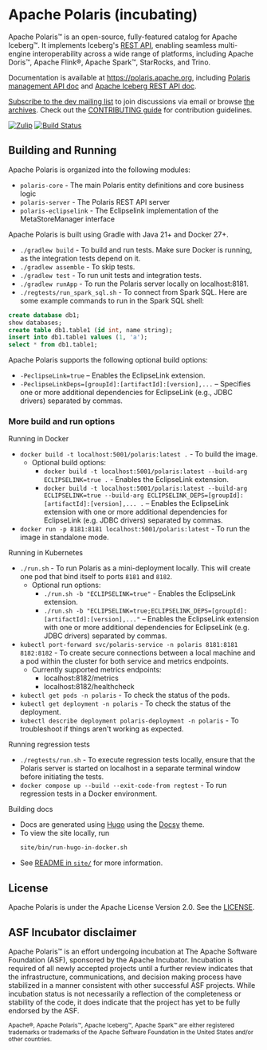 <!--
  Licensed to the Apache Software Foundation (ASF) under one
  or more contributor license agreements.  See the NOTICE file
  distributed with this work for additional information
  regarding copyright ownership.  The ASF licenses this file
  to you under the Apache License, Version 2.0 (the
  "License"); you may not use this file except in compliance
  with the License.  You may obtain a copy of the License at

   http://www.apache.org/licenses/LICENSE-2.0

  Unless required by applicable law or agreed to in writing,
  software distributed under the License is distributed on an
  "AS IS" BASIS, WITHOUT WARRANTIES OR CONDITIONS OF ANY
  KIND, either express or implied.  See the License for the
  specific language governing permissions and limitations
  under the License.
-->

# Apache Polaris (incubating)

Apache Polaris&trade; is an open-source, fully-featured catalog for Apache Iceberg&trade;. It implements Iceberg's
[REST API](https://github.com/apache/iceberg/blob/main/open-api/rest-catalog-open-api.yaml),
enabling seamless multi-engine interoperability across a wide range of platforms, including Apache Doris™, Apache Flink®,
Apache Spark™, StarRocks, and Trino.

Documentation is available at https://polaris.apache.org, including
[Polaris management API doc](https://polaris.apache.org/index.html#tag/polaris-management-service_other)
and [Apache Iceberg REST API doc](https://polaris.apache.org/index.html#tag/Configuration-API).

[Subscribe to the dev mailing list][dev-list-subscribe] to join discussions via email or browse [the archives](https://lists.apache.org/list.html?dev@polaris.apache.org). Check out the [CONTRIBUTING guide](CONTRIBUTING.md)
for contribution guidelines.

[![Zulip](https://img.shields.io/badge/Zulip-Chat-blue?color=3d4db3&logo=zulip&style=for-the-badge&logoColor=white)](https://polaris-catalog.zulipchat.com/)
[![Build Status](https://img.shields.io/github/actions/workflow/status/apache/polaris/gradle.yml?branch=main&label=Main%20CI&logo=Github&style=for-the-badge)](https://github.com/apache/polaris/actions/workflows/gradle.yml?query=branch%3Amain)

[dev-list-subscribe]: mailto:dev-subscribe@polaris.apache.org

## Building and Running

Apache Polaris is organized into the following modules:
- `polaris-core` - The main Polaris entity definitions and core business logic
- `polaris-server` - The Polaris REST API server
- `polaris-eclipselink` - The Eclipselink implementation of the MetaStoreManager interface

Apache Polaris is built using Gradle with Java 21+ and Docker 27+.
- `./gradlew build` - To build and run tests. Make sure Docker is running, as the integration tests depend on it.
- `./gradlew assemble` - To skip tests.
- `./gradlew test` - To run unit tests and integration tests.
- `./gradlew runApp` - To run the Polaris server locally on localhost:8181.
- `./regtests/run_spark_sql.sh` - To connect from Spark SQL. Here are some example commands to run in the Spark SQL shell:
```sql
create database db1;
show databases;
create table db1.table1 (id int, name string);
insert into db1.table1 values (1, 'a');
select * from db1.table1;
```

Apache Polaris supports the following optional build options:
- `-PeclipseLink=true` – Enables the EclipseLink extension.
- `-PeclipseLinkDeps=[groupId]:[artifactId]:[version],...` – Specifies one or more additional dependencies for EclipseLink (e.g., JDBC drivers) separated by commas.

### More build and run options
Running in Docker
- `docker build -t localhost:5001/polaris:latest .` - To build the image.
  - Optional build options:
    - `docker build -t localhost:5001/polaris:latest --build-arg ECLIPSELINK=true .` - Enables the EclipseLink extension.
    - `docker build -t localhost:5001/polaris:latest --build-arg ECLIPSELINK=true --build-arg ECLIPSELINK_DEPS=[groupId]:[artifactId]:[version],... .` – Enables the EclipseLink extension with one or more additional dependencies for EclipseLink (e.g. JDBC drivers) separated by commas.
- `docker run -p 8181:8181 localhost:5001/polaris:latest` - To run the image in standalone mode.

Running in Kubernetes
- `./run.sh` - To run Polaris as a mini-deployment locally. This will create one pod that bind itself to ports `8181` and `8182`.
  - Optional run options:
    - `./run.sh -b "ECLIPSELINK=true"` - Enables the EclipseLink extension.
    - `./run.sh -b "ECLIPSELINK=true;ECLIPSELINK_DEPS=[groupId]:[artifactId]:[version],..."` – Enables the EclipseLink extension with one or more additional dependencies for EclipseLink (e.g. JDBC drivers) separated by commas.
- `kubectl port-forward svc/polaris-service -n polaris 8181:8181 8182:8182` - To create secure connections between a local machine and a pod within the cluster for both service and metrics endpoints.
  - Currently supported metrics endpoints:
    - localhost:8182/metrics
    - localhost:8182/healthcheck
- `kubectl get pods -n polaris` - To check the status of the pods.
- `kubectl get deployment -n polaris` - To check the status of the deployment.
- `kubectl describe deployment polaris-deployment -n polaris` - To troubleshoot if things aren't working as expected.

Running regression tests
- `./regtests/run.sh` - To execute regression tests locally, ensure that the Polaris server is started on localhost in a separate terminal window before initiating the tests.
- `docker compose up --build --exit-code-from regtest` - To run regression tests in a Docker environment.

Building docs
- Docs are generated using [Hugo](https://gohugo.io/) using the [Docsy](https://www.docsy.dev/docs/) theme.
- To view the site locally, run
  ```bash
  site/bin/run-hugo-in-docker.sh
  ```
- See [README in `site/`](site/README.md) for more information.

## License

Apache Polaris is under the Apache License Version 2.0. See the [LICENSE](LICENSE).

## ASF Incubator disclaimer

Apache Polaris&trade; is an effort undergoing incubation at The Apache Software Foundation (ASF), sponsored by the Apache Incubator. Incubation is required of all newly accepted projects until a further review indicates that the infrastructure, communications, and decision making process have stabilized in a manner consistent with other successful ASF projects. While incubation status is not necessarily a reflection of the completeness or stability of the code, it does indicate that the project has yet to be fully endorsed by the ASF.

<sub>Apache&reg;, Apache Polaris&trade;, Apache Iceberg&trade;, Apache Spark&trade; are either registered trademarks or trademarks of the Apache Software Foundation in the United States and/or other countries.</sub>
